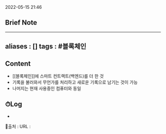 2022-05-15 21:46
## Brief Note
---
aliases : []
tags : #블록체인 
---

## Content
- [[블록체인]]에 스마트 컨트랙트(백엔드)를 더 한 것
- 기록을 불러와서 무언가를 처리하고 새로운 기록으로 남기는 것이 가능
- 나머지는 현재 사용중인 컴퓨터와 동일


## ⏱Log
-


📙출처 :
URL :